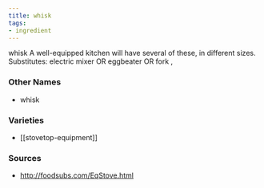 ```yaml
---
title: whisk
tags:
- ingredient
---
```

whisk A well-equipped kitchen will have several of these, in different sizes. Substitutes: electric mixer OR eggbeater OR fork ,

### Other Names

* whisk

### Varieties

* [[stovetop-equipment]]

### Sources
* http://foodsubs.com/EqStove.html
